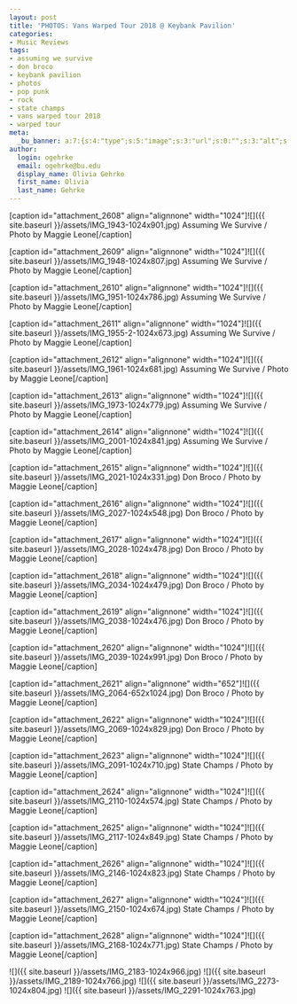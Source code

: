 ```yaml
---
layout: post
title: 'PHOTOS: Vans Warped Tour 2018 @ Keybank Pavilion'
categories:
- Music Reviews
tags:
- assuming we survive
- don broco
- keybank pavilion
- photos
- pop punk
- rock
- state champs
- vans warped tour 2018
- warped tour
meta:
  _bu_banner: a:7:{s:4:"type";s:5:"image";s:3:"url";s:0:"";s:3:"alt";s:0:"";s:7:"post_id";s:0:"";s:4:"html";s:0:"";s:8:"position";s:12:"contentWidth";s:7:"caption";s:0:"";}
author:
  login: ogehrke
  email: ogehrke@bu.edu
  display_name: Olivia Gehrke
  first_name: Olivia
  last_name: Gehrke
---
```

\[caption id="attachment\_2608" align="alignnone" width="1024"\]![]({{ site.baseurl }}/assets/IMG_1943-1024x901.jpg) Assuming We Survive / Photo by Maggie Leone\[/caption\]

\[caption id="attachment\_2609" align="alignnone" width="1024"\]![]({{ site.baseurl }}/assets/IMG_1948-1024x807.jpg) Assuming We Survive / Photo by Maggie Leone\[/caption\]

\[caption id="attachment\_2610" align="alignnone" width="1024"\]![]({{ site.baseurl }}/assets/IMG_1951-1024x786.jpg) Assuming We Survive / Photo by Maggie Leone\[/caption\]

\[caption id="attachment\_2611" align="alignnone" width="1024"\]![]({{ site.baseurl }}/assets/IMG_1955-2-1024x673.jpg) Assuming We Survive / Photo by Maggie Leone\[/caption\]

\[caption id="attachment\_2612" align="alignnone" width="1024"\]![]({{ site.baseurl }}/assets/IMG_1961-1024x681.jpg) Assuming We Survive / Photo by Maggie Leone\[/caption\]

\[caption id="attachment\_2613" align="alignnone" width="1024"\]![]({{ site.baseurl }}/assets/IMG_1973-1024x779.jpg) Assuming We Survive / Photo by Maggie Leone\[/caption\]

\[caption id="attachment\_2614" align="alignnone" width="1024"\]![]({{ site.baseurl }}/assets/IMG_2001-1024x841.jpg) Assuming We Survive / Photo by Maggie Leone\[/caption\]

\[caption id="attachment\_2615" align="alignnone" width="1024"\]![]({{ site.baseurl }}/assets/IMG_2021-1024x331.jpg) Don Broco / Photo by Maggie Leone\[/caption\]

\[caption id="attachment\_2616" align="alignnone" width="1024"\]![]({{ site.baseurl }}/assets/IMG_2027-1024x548.jpg) Don Broco / Photo by Maggie Leone\[/caption\]

\[caption id="attachment\_2617" align="alignnone" width="1024"\]![]({{ site.baseurl }}/assets/IMG_2028-1024x478.jpg) Don Broco / Photo by Maggie Leone\[/caption\]

\[caption id="attachment\_2618" align="alignnone" width="1024"\]![]({{ site.baseurl }}/assets/IMG_2034-1024x479.jpg) Don Broco / Photo by Maggie Leone\[/caption\]

\[caption id="attachment\_2619" align="alignnone" width="1024"\]![]({{ site.baseurl }}/assets/IMG_2038-1024x476.jpg) Don Broco / Photo by Maggie Leone\[/caption\]

\[caption id="attachment\_2620" align="alignnone" width="1024"\]![]({{ site.baseurl }}/assets/IMG_2039-1024x991.jpg) Don Broco / Photo by Maggie Leone\[/caption\]

\[caption id="attachment\_2621" align="alignnone" width="652"\]![]({{ site.baseurl }}/assets/IMG_2064-652x1024.jpg) Don Broco / Photo by Maggie Leone\[/caption\]

\[caption id="attachment\_2622" align="alignnone" width="1024"\]![]({{ site.baseurl }}/assets/IMG_2069-1024x829.jpg) Don Broco / Photo by Maggie Leone\[/caption\]

\[caption id="attachment\_2623" align="alignnone" width="1024"\]![]({{ site.baseurl }}/assets/IMG_2091-1024x710.jpg) State Champs / Photo by Maggie Leone\[/caption\]

\[caption id="attachment\_2624" align="alignnone" width="1024"\]![]({{ site.baseurl }}/assets/IMG_2110-1024x574.jpg) State Champs / Photo by Maggie Leone\[/caption\]

\[caption id="attachment\_2625" align="alignnone" width="1024"\]![]({{ site.baseurl }}/assets/IMG_2117-1024x849.jpg) State Champs / Photo by Maggie Leone\[/caption\]

\[caption id="attachment\_2626" align="alignnone" width="1024"\]![]({{ site.baseurl }}/assets/IMG_2146-1024x823.jpg) State Champs / Photo by Maggie Leone\[/caption\]

\[caption id="attachment\_2627" align="alignnone" width="1024"\]![]({{ site.baseurl }}/assets/IMG_2150-1024x674.jpg) State Champs / Photo by Maggie Leone\[/caption\]

\[caption id="attachment\_2628" align="alignnone" width="1024"\]![]({{ site.baseurl }}/assets/IMG_2168-1024x771.jpg) State Champs / Photo by Maggie Leone\[/caption\]

![]({{ site.baseurl }}/assets/IMG_2183-1024x966.jpg) ![]({{ site.baseurl }}/assets/IMG_2189-1024x766.jpg) ![]({{ site.baseurl }}/assets/IMG_2273-1024x804.jpg) ![]({{ site.baseurl }}/assets/IMG_2291-1024x763.jpg)